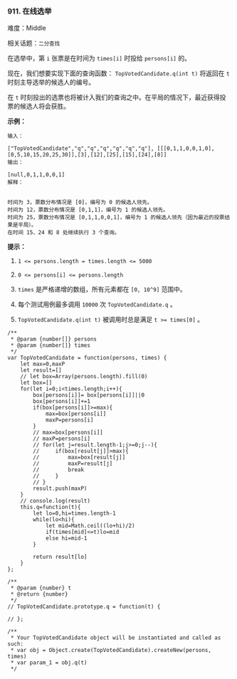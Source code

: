 ### 911. 在线选举

难度：Middle

相关话题：`二分查找`

在选举中，第 `i` 张票是在时间为 `times[i]` 时投给 `persons[i]` 的。



现在，我们想要实现下面的查询函数：  `TopVotedCandidate.q(int t)`  将返回在 `t`  时刻主导选举的候选人的编号。



在 `t`  时刻投出的选票也将被计入我们的查询之中。在平局的情况下，最近获得投票的候选人将会获胜。



**示例：** 





```
输入：

["TopVotedCandidate","q","q","q","q","q","q"], [[[0,1,1,0,0,1,0],[0,5,10,15,20,25,30]],[3],[12],[25],[15],[24],[8]]
输出：

[null,0,1,1,0,0,1]
解释：


时间为 3，票数分布情况是 [0]，编号为 0 的候选人领先。
时间为 12，票数分布情况是 [0,1,1]，编号为 1 的候选人领先。
时间为 25，票数分布情况是 [0,1,1,0,0,1]，编号为 1 的候选人领先（因为最近的投票结果是平局）。
在时间 15、24 和 8 处继续执行 3 个查询。

```






**提示：** 




1.  `1 <= persons.length = times.length <= 5000` 

2.  `0 <= persons[i] <= persons.length` 

3.  `times` 是严格递增的数组，所有元素都在 `[0, 10^9]` 范围中。

4. 每个测试用例最多调用 `10000` 次 `TopVotedCandidate.q` 。

5.  `TopVotedCandidate.q(int t)` 被调用时总是满足 `t >= times[0]` 。






```
/**
 * @param {number[]} persons
 * @param {number[]} times
 */
var TopVotedCandidate = function(persons, times) {
    let max=0,maxP
    let result=[]
    // let box=Array(persons.length).fill(0)
    let box=[]
    for(let i=0;i<times.length;i++){
        box[persons[i]]= box[persons[i]]||0
        box[persons[i]]+=1
        if(box[persons[i]]>=max){
            max=box[persons[i]]
            maxP=persons[i]
        }
        // max=box[persons[i]]
        // maxP=persons[i]
        // for(let j=result.length-1;j>=0;j--){
        //     if(box[result[j]]>max){
        //         max=box[result[j]]
        //         maxP=result[j]
        //         break
        //     }
        // }
        result.push(maxP)
    }
    // console.log(result)
    this.q=function(t){
        let lo=0,hi=times.length-1
        while(lo<hi){
            let mid=Math.ceil((lo+hi)/2)
            if(times[mid]<=t)lo=mid
            else hi=mid-1
        }

        return result[lo]
    }
};

/** 
 * @param {number} t
 * @return {number}
 */
// TopVotedCandidate.prototype.q = function(t) {
   
// };

/** 
 * Your TopVotedCandidate object will be instantiated and called as such:
 * var obj = Object.create(TopVotedCandidate).createNew(persons, times)
 * var param_1 = obj.q(t)
 */



```

